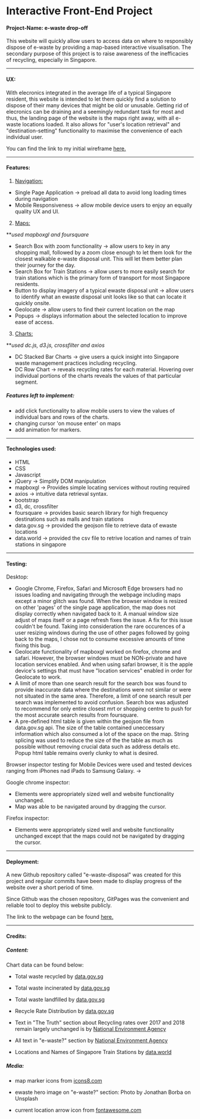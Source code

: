# Interactive Front-End Project
#### Project-Name: e-waste drop-off
This website will quickly allow users to access data on where to responsibly dispose of e-waste by providing a map-based interactive visualisation. 
The secondary purpose of this project is to raise awareness of the inefficacies of recycling, especially in Singapore. 

<hr>

#### UX:
With elecronics integrated in the average life of a typical Singapore resident, this website is intended to let them quickly find a solution to dispose of their many devices that might be old or unusable. Getting rid of elecronics can be draining and a seemingly redundant task for most and thus, the landing page of the website is the maps right away, with all e-waste locations loaded. It also allows for "user's location retrieval" and "destination-setting" functionality to maximise the convenience of each individual user. 

You can find the link to my initial wireframe [here.](https://github.com/jaymanmt/e-waste-disposal/blob/master/wireframe/Interactive%20Development%20Project.png)

<hr>

#### Features:

1) <u>Navigation:</u>
- Single Page Application &rarr; preload all data to avoid long loading times during navigation
- Mobile Responsiveness &rarr; allow mobile device users to enjoy an equally quality UX and UI.

2) <u>Maps:</u>

***used mapboxgl and foursquare*
- Search Box with zoom functionality &rarr; allow users to key in any shopping mall, followed by a zoom close enough to let them look for the closest walkable e-waste disposal unit. This will let them better plan their journey for the day.
- Search Box for Train Stations &rarr; allow users to more easily search for train stations which is the primary form of transport for most Singapore residents. 
- Button to display imagery of a typical ewaste disposal unit &rarr; allow users to identify what an ewaste disposal unit looks like so that can locate it quickly onsite.
- Geolocate &rarr; allow users to find their current location on the map
- Popups &rarr; displays information about the selected location to improve ease of access. 

3) <u>Charts:</u>

***used dc.js, d3.js, crossfilter and axios*
- DC Stacked Bar Charts &rarr; give users a quick insight into Singapore waste management practices including recycling. 
- DC Row Chart &rarr; reveals recycling rates for each material. Hovering over individual portions of the charts reveals the values of that particular segment.

##### Features left to implement:
- add click functionality to allow mobile users to view the values of individual bars and rows of the charts.
- changing cursor 'on mouse enter' on maps
- add animation for markers.

<hr>

#### Technologies used:
- HTML
- CSS
- Javascript
- jQuery &rarr; Simplify DOM manipulation
- mapboxgl &rarr; Provides simple locating services without routing required
- axios &rarr; intuitive data retrieval syntax. 
- bootstrap
- d3, dc, crossfilter
- foursquare &rarr; provides basic search library for high frequency destinations such as malls and train stations
- data.gov.sg &rarr; provided the geojson file to retrieve data of ewaste locations
- data.world &rarr; provided the csv file to retrive location and names of train stations in singapore

<hr>

#### Testing:

Desktop: 
- Google Chrome, Firefox, Safari and Microsoft Edge browsers had no issues loading and navigating through the webpage including maps except a minor glitch was found. When the browser window is resized on other 'pages' of the single page application, the map does not display correctly when navigated back to it. A manual window size adjust of maps itself or a page refresh fixes the issue. A fix for this issue couldn't be found. Taking into consideration the rare occurences of a user resizing windows during the use of other pages followed by going back to the maps, I chose not to consume excessive amounts of time fixing this bug. 
- Geolocate functionality of mapboxgl worked on firefox, chrome and safari. However, the browser windows must be NON-private and have location services enabled. And when using safari browser, it is the apple device's settings that must have "location services" enabled in order for Geolocate to work.
- A limit of more than one search result for the search box was found to provide inaccurate data where the destinations were not similar or were not situated in the same area. Therefore, a limit of one search result per search was implemented to avoid confusion. Search box was adjusted to recommend for only entire closest mrt or shopping centre to push for the most accurate search results from foursquare.
- A pre-defined html table is given within the geojson file from data.gov.sg api. The size of the table contained uneccessary information which also consumed a lot of the space on the map. String splicing was used to reduce the size of the the table as much as possible without removing crucial data such as address details etc. Popup html table remains overly clunky to what is desired. 

Browser inspector testing for Mobile Devices were used and tested devices ranging from iPhones nad iPads to Samsung Galaxy. &rarr; 

Google chrome inspector:
- Elements were appropriately sized well and website functionality unchanged. 
- Map was able to be navigated around by dragging the cursor. 

Firefox inspector: 
- Elements were appropriately sized well and website functionality unchanged except that the maps could not be navigated by dragging the cursor.

<hr>

#### Deployment:

A new Github repository called "e-waste-disposal" was created for this project and regular commits have been made to display progress of the website over a short period of time. 

Since Github was the chosen repository, GitPages was the convenient and reliable tool to deploy this website publicly. 

The link to the webpage can be found [here.](https://jaymanmt.github.io/e-waste-disposal/)

<hr>

#### Credits: 

##### Content:

Chart data can be found below:

- Total waste recycled by [data.gov.sg](https://data.gov.sg/dataset/solid-waste-management-total-waste-recycled)

- Total waste incinerated by [data.gov.sg](https://data.gov.sg/dataset/solid-waste-management-total-waste-incinerated-annual?view_id=882ae208-bd25-4b99-8cc9-a3b7b24d063a&resource_id=e4c8461f-e7de-4fc3-ad25-cf068ae09509)

- Total waste landfilled by [data.gov.sg](https://data.gov.sg/dataset/solid-waste-management-total-waste-landfilled-annual)

- Recycle Rate Distribution by [data.gov.sg](https://data.gov.sg/dataset/resource-conservation-recycling-rate-by-waste-type)

 - Text in "The Truth" section about Recycling rates over 2017 and 2018 remain largely unchanged is by [National Environment Agency](https://www-nea-gov-sg-admin.cwp.sg/docs/default-source/our-services/waste-management/waste-stats---2003---2017e44f4011546a42c2b736db5193758791.pdf)
 - All text in "e-waste?" section by [National Environment Agency](https://www.nea.gov.sg/our-services/waste-management/3r-programmes-and-resources/e-waste-management)
 - Locations and Names of Singapore Train Stations by [data.world](https://data.world/)

##### Media:
- map marker icons from [icons8.com](https://icons8.com/icons/set/waste)

- ewaste hero image on "e-waste?" section: Photo by Jonathan Borba on Unsplash

- current location arrow icon from [fontawesome.com](https://fontawesome.com/)

